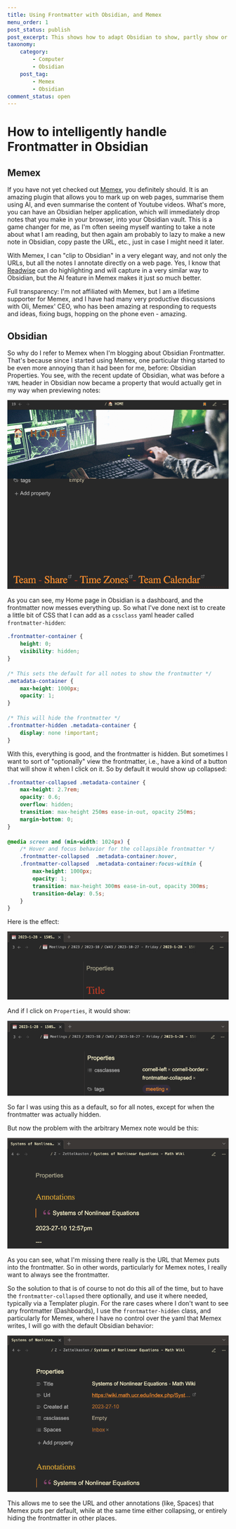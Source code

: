 ```yaml
---
title: Using Frontmatter with Obsidian, and Memex
menu_order: 1
post_status: publish
post_excerpt: This shows how to adapt Obsidian to show, partly show or hide the frontmatter
taxonomy:
    category:
        - Computer
        - Obsidian
    post_tag:
        - Memex
        - Obsidian
comment_status: open
---
```


# How to intelligently handle Frontmatter in Obsidian

## Memex

If you have not yet checked out [Memex](https://memex.garden/), you definitely should. It is an amazing plugin that allows you to mark up on web pages, summarise them using AI, and even summarise the content of Youtube videos. What's more, you can have an Obsidian helper application, which will immediately drop notes that you make in your browser, into your Obsidian vault. This is a game changer for me, as I'm often seeing myself wanting to take a note about what I am reading, but then again am probably to lazy to make a new note in Obsidian, copy paste the URL, etc., just in case I might need it later.

With Memex, I can "clip to Obsidian" in a very elegant way, and not only the URLs, but all the notes I annotate directly on a web page. Yes, I know that [Readwise](https://readwise.io/) can do highlighting and will capture in a very similar way to Obsidian, but the AI feature in Memex makes it just so much better.

Full transparency: I'm not affiliated with Memex, but I am a lifetime supporter for Memex, and I have had many very productive discussions with Oli, Memex' CEO, who has been amazing at responding to requests and ideas, fixing bugs, hopping on the phone even - amazing.

## Obsidian

So why do I refer to Memex when I'm blogging about Obsidian Frontmatter. That's because since I started using Memex, one particular thing started to be even more annoying than it had been for me, before: Obsidian Properties. You see, with the recent update of Obsidian, what was before a `YAML` header in Obsidian now became a property that would actually get in my way when previewing notes:

![Annoying Frontmatter](_images/00_annoying_fronmatter.png)

As you can see, my Home page in Obsidian is a dashboard, and the frontmatter now messes everything up. So what I've done next ist to create a little bit of CSS that I can add as a `cssclass` yaml header called `frontmatter-hidden`:

```css
.frontmatter-container {
	height: 0;
	visibility: hidden;
}

/* This sets the default for all notes to show the frontmatter */
.metadata-container {
    max-height: 1000px;
    opacity: 1;
}

/* This will hide the frontmatter */
.frontmatter-hidden .metadata-container {
    display: none !important;
}
```

With this, everything is good, and the frontmatter is hidden. But sometimes I want to sort of "optionally" view the frontmatter, i.e., have a kind of a button that will show it when I click on it. So by default it would show up collapsed:

```css
.frontmatter-collapsed .metadata-container {
    max-height: 2.7rem;
    opacity: 0.6;
    overflow: hidden;
    transition: max-height 250ms ease-in-out, opacity 250ms;
    margin-bottom: 0;
}

@media screen and (min-width: 1024px) {
    /* Hover and focus behavior for the collapsible frontmatter */
    .frontmatter-collapsed  .metadata-container:hover,
    .frontmatter-collapsed  .metadata-container:focus-within {
        max-height: 1000px;
        opacity: 1;
        transition: max-height 300ms ease-in-out, opacity 300ms;
        transition-delay: 0.5s;
    }
}
```



Here is the effect:

![](_images/01_frontmatter_collapsed.png)

And if I click on `Properties`, it would show:

![](_images/01_frontmatter_collapsed_uncollapsed.png)

So far I was using this as a default, so for all notes, except for when the frontmatter was actually hidden.


But now the problem with the arbitrary Memex note would be this:

![](_images/02_memex_frontmatter_collapsed.png)

As you can see, what I'm missing there really is the URL that Memex puts into the frontmatter. So in other words, particularly for Memex notes, I really want to always see the frontmatter.

So the solution to that is of course to not do this all of the time, but to have the `frontmatter-collapsed` there optionally, and use it where needed, typically via a Templater plugin. For the rare cases where I don't want to see any frontmatter (Dashboards), I use the `frontmatter-hidden` class, and particularly for Memex, where I have no control over the yaml that Memex writes, I will go with the default Obsidian behavior:

![](_images/03_frontmatter_default.png)

This allows me to see the URL and other annotations (like, Spaces) that Memex puts per default, while at the same time either collapsing, or entirely hiding the frontmatter in other places.


